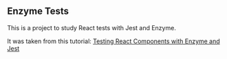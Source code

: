## Enzyme Tests

This is a project to study React tests with Jest and Enzyme.

It was taken from this tutorial: [Testing React Components with Enzyme and Jest](https://scotch.io/tutorials/testing-react-components-with-enzyme-and-jest)